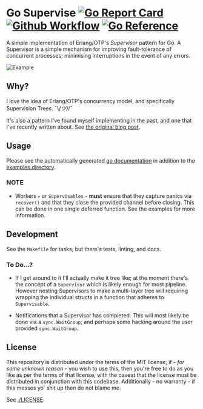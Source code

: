 # Go Supervise [![Go Report Card](https://goreportcard.com/badge/github.com/FergusInLondon/go-supervise)](https://goreportcard.com/report/github.com/FergusInLondon/go-supervise) [![Github Workflow](https://github.com/FergusInLondon/go-supervise/actions/workflows/go.yml/badge.svg)](https://github.com/FergusInLondon/go-supervise/actions) [![Go Reference](https://pkg.go.dev/badge/go.fergus.london/go-supervise.svg)](https://pkg.go.dev/go.fergus.london/go-supervise)

A simple implementation of Erlang/OTP's *Supervisor* pattern for Go. A Supervisor is a simple mechanism for improving fault-tolerance of concurrent processes; minimising interruptions in the event of any errors.

![Example](https://d33wubrfki0l68.cloudfront.net/00f3a22cb236e9b62c6944440d74d2df16e9f277/92cc1/diagrams/go-pipeline.png)

## Why?

I love the idea of Erlang/OTP's concurrency model, and specifically Supervision Trees. ¯\\_(ツ)_/¯

It's also a pattern I've found myself implementing in the past, and one that I've recently written about. See [the original blog post](https://fergus.london/blog/lessons-in-concurrency-from-erlang/).

## Usage

Please see the automatically generated [go documentation](#) in addition to the [examples directory](./example).

### NOTE

- Workers - or `Supervisables` - **must** ensure that they capture panics via `recover()` and that they close the provided channel before closing. This can be done in one single deferred function. See the examples for more information.

## Development

See the `Makefile` for tasks; but there's tests, linting, and docs.

### To Do...?

- If I get around to it I'll actually make it tree like; at the moment there's the concept of a `Supervisor` which is likely enough for most pipeline. However nesting Supervisors to make a multi-layer tree will requiring wrapping the individual structs in a function that adheres to `Supervisable`.

- Notifications that a Supervisor has completed. This will most likely be done via a `sync.WaitGroup`; and perhaps some hacking around the user provided `sync.WaitGroup`.

## License

This repository is distributed under the terms of the MIT license; if - *for some unknown reason* - you wish to use this, then you're free to do as you like as per the terms of that license, with the caveat that the license must be distributed in conjunction with this codebase. Additionally - no warranty - if this messes yo' shit up then do not blame me.

See [./LICENSE](./LICENSE).
